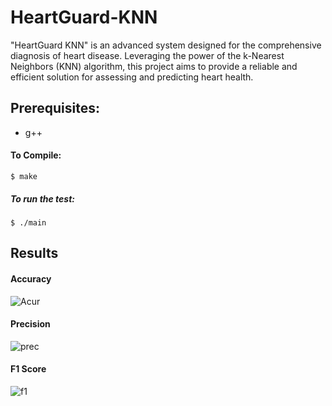 # HeartGuard-KNN
"HeartGuard KNN" is an advanced system designed for the comprehensive diagnosis of heart disease. Leveraging the power of the k-Nearest Neighbors (KNN) algorithm, this project aims to provide a reliable and efficient solution for assessing and predicting heart health.
## Prerequisites:
* g++

#### To Compile:
```console
$ make
```

##### To run the test:
```console
$ ./main
```

## Results
#### Accuracy
![Acur](https://i.imgur.com/HV9P6Ka.png)
#### Precision
![prec](https://i.imgur.com/x9ONao7.png)
#### F1 Score
![f1](https://i.imgur.com/6AwCGgV.png)
